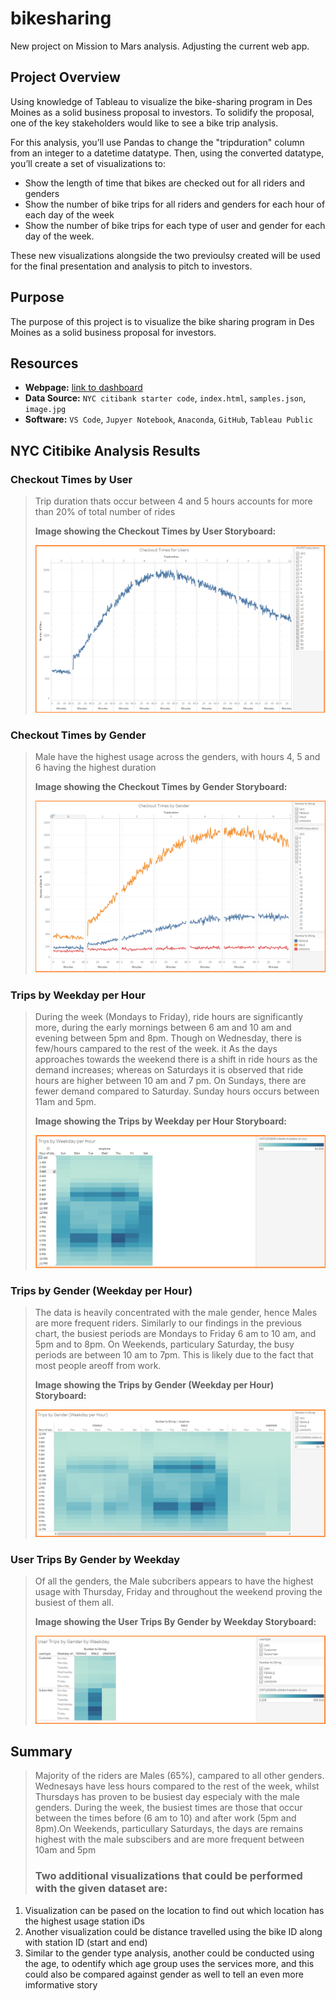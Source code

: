 # bikesharing
New project on Mission to Mars analysis. Adjusting the current web app.

## Project Overview
Using knowledge of Tableau to visualize the bike-sharing program in Des Moines as a solid business proposal to investors. To solidify the proposal, one of the key stakeholders would like to see a bike trip analysis.

For this analysis, you’ll use Pandas to change the "tripduration" column from an integer to a datetime datatype. Then, using the converted datatype, you’ll create a set of visualizations to:

- Show the length of time that bikes are checked out for all riders and genders
- Show the number of bike trips for all riders and genders for each hour of each day of the week
- Show the number of bike trips for each type of user and gender for each day of the week.

These new visualizations alongside the two previoulsy created will be used for the final presentation and analysis to pitch to investors.

## Purpose
The purpose of this project is to visualize the bike sharing program in Des Moines as a solid business proposal  for investors.

## Resources
- **Webpage:** [link to dashboard](https://public.tableau.com/profile/allisha.samuels#!/vizhome/NYCCitibikeAnalysis_16012480265000/NYCCitibikeAnalysis/ "link to dashboard")
- **Data Source:** `NYC citibank starter code`, `index.html`, `samples.json`, `image.jpg`
- **Software:** `VS Code`, `Jupyer Notebook`, `Anaconda`, `GitHub`, `Tableau Public`

## NYC Citibike Analysis Results
>
### Checkout Times by User
>
> Trip duration thats occur between 4 and 5 hours accounts for more than 20% of total number of rides
>
>**Image showing the Checkout Times by User Storyboard:**
>
>![Checkout_Times_for_Users](./Resources/Checkout_Times_for_Users.png)
>
### Checkout Times by Gender
>
> Male have the highest usage across the genders, with hours 4, 5 and 6 having the highest duration
>
>**Image showing the Checkout Times by Gender Storyboard:**
>
>![Checkout_Times_by_Genders](./Resources/Checkout_Times_by_Genders.png)
>
### Trips by Weekday per Hour
>
> During the week (Mondays to Friday), ride hours are significantly more, during the early mornings between 6 am and 10 am and evening between 5pm and 8pm. Though on Wednesday, there is few/hours campared to the rest of the week. it As the days approaches towards the weekend there is a shift in ride hours as the demand increases; whereas on Saturdays it is observed that ride hours are higher between 10 am and 7 pm. On Sundays, there are fewer demand compared to Saturday. Sunday hours occurs between 11am and 5pm.
>
>**Image showing the Trips by Weekday per Hour Storyboard:**
>
>![Trips_by_Weekday_per_Hour](./Resources/Trips_by_Weekday_per_Hour.png)
>
### Trips by Gender (Weekday per Hour)
>
> The data is heavily concentrated with the male gender, hence Males are more frequent riders. Similarly to our findings in the previous chart, the busiest periods are Mondays to Friday 6 am to 10 am, and 5pm and to 8pm. On Weekends, particulary Saturday, the busy periods are between 10 am to 7pm. This is likely due to the fact that most people areoff from work.
>
>**Image showing the Trips by Gender (Weekday per Hour) Storyboard:**
>
>![Trips_by_Gender_Weekday_per_Hour](./Resources/Trips_by_Gender_Weekday_per_Hour.png)
>
### User Trips By Gender by Weekday
>
> Of all the genders, the Male subcribers appears to have the highest usage with Thursday, Friday and throughout the weekend proving the busiest of them all.
>
>**Image showing the User Trips By Gender by Weekday Storyboard:**
>
>![User_Trips_by_Gender_Weekday](./Resources/User_Trips_by_Gender_Weekday.png)
>
>
## Summary
>Majority of the riders are Males (65%), campared to all other genders. Wednesays have less hours compared to the rest of the week, whilst Thursdays has proven to be busiest day especialy with the male genders. During the week, the busiest times are those that occur between the times before (6 am to 10) and after work (5pm and 8pm).On Weekends, particullary Saturdays, the days are remains highest with the male subscibers and are more frequent between 10am and 5pm
>
>### Two additional visualizations that could be performed with the given dataset are:
1. Visualization can be pased on the location to find out which location has the highest usage station iDs
2. Another visualization could be distance travelled using the bike ID along with station ID (start and end)
3. Similar to the gender type analysis, another could be conducted using the age, to odentify which age group uses the services more, and this could also be compared against gender as well to tell an even more imformative story
